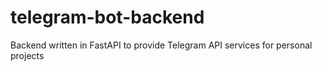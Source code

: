 # telegram-bot-backend
Backend written in FastAPI to provide Telegram API services for personal projects
